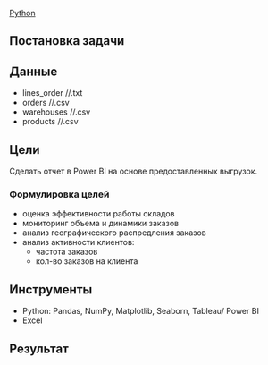 [Python](https://img.shields.io/badge/python-3670A0?style=for-the-badge&logo=python&logoColor=ffdd54)

## Постановка задачи
> 

## Данные
 + lines_order //.txt
 + orders //.csv
 + warehouses //.csv
 + products //.csv
 
##  Цели
Сделать отчет в Power BI на основе предоставленных выгрузок.

### Формулировка целей
 + оценка эффективности работы складов
 + мониторинг объема и динамики заказов
 + анализ географического распредления заказов
 + анализ активности клиентов:
   + частота заказов
   + кол-во заказов на клиента 
  

## Инструменты
+ Python: Pandas, NumPy, Matplotlib, Seaborn, Tableau/ Power BI
+ Excel



## Результат
